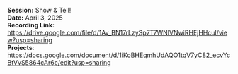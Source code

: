 **Session:** Show & Tell! <br>
**Date:** April 3, 2025 <br>
**Recording Link:** https://drive.google.com/file/d/1Av_BN17rLzySp7T7WNlVNwiRHEjHHcul/view?usp=sharing <br>
**Projects**: https://docs.google.com/document/d/1iKoBHEqmhUdAQO1tqV7yC82_ecvYcBtVvS5864cAr6c/edit?usp=sharing
